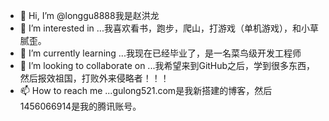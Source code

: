 - 👋 Hi, I’m @longgu8888我是赵洪龙
- 👀 I’m interested in ...我喜欢看书，跑步，爬山，打游戏（单机游戏），和小草腻歪。
- 🌱 I’m currently learning ...我现在已经毕业了，是一名菜鸟级开发工程师
- 💞️ I’m looking to collaborate on ...我希望来到GitHub之后，学到很多东西，然后报效祖国，打败外来侵略者！！！
- 📫 How to reach me ...gulong521.com是我新搭建的博客，然后1456066914是我的腾讯账号。

<!---
longgu8888/longgu8888 is a ✨ special ✨ repository because its `README.md` (this file) appears on your GitHub profile.
You can click the Preview link to take a look at your changes.
--->
